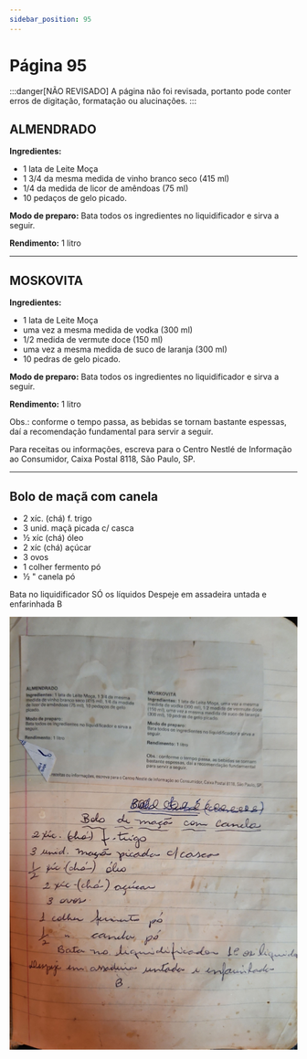 ```yaml
---
sidebar_position: 95
---
```

# Página 95
:::danger[NÃO REVISADO]
A página não foi revisada, portanto pode conter erros de digitação, formatação ou alucinações.
:::

## ALMENDRADO

**Ingredientes:**
*   1 lata de Leite Moça
*   1 3/4 da mesma medida de vinho branco seco (415 ml)
*   1/4 da medida de licor de amêndoas (75 ml)
*   10 pedaços de gelo picado.

**Modo de preparo:**
Bata todos os ingredientes no liquidificador e sirva a seguir.

**Rendimento:** 1 litro

---

## MOSKOVITA

**Ingredientes:**
*   1 lata de Leite Moça
*   uma vez a mesma medida de vodka (300 ml)
*   1/2 medida de vermute doce (150 ml)
*   uma vez a mesma medida de suco de laranja (300 ml)
*   10 pedras de gelo picado.

**Modo de preparo:**
Bata todos os ingredientes no liquidificador e sirva a seguir.

**Rendimento:** 1 litro

Obs.: conforme o tempo passa, as bebidas se tornam bastante espessas, daí a recomendação fundamental para servir a seguir.

Para receitas ou informações, escreva para o Centro Nestlé de Informação ao Consumidor, Caixa Postal 8118, São Paulo, SP.

---

## Bolo de maçã com canela

*   2 xíc. (chá) f. trigo
*   3 unid. maçã picada c/ casca
*   ½ xíc (chá) óleo
*   2 xíc (chá) açúcar
*   3 ovos
*   1 colher fermento pó
*   ½ " canela pó

Bata no liquidificador SÓ os líquidos
Despeje em assadeira untada e enfarinhada
B


![imagem base](./images/page_95.png)